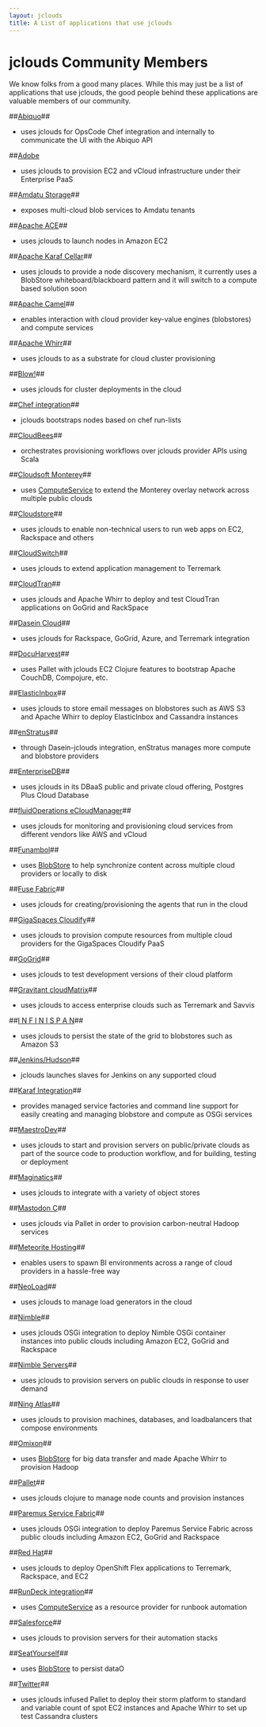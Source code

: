 ```yaml
---
layout: jclouds
title: A List of applications that use jclouds
---
```


# jclouds Community Members

We know folks from a good many places.  While this may just be a list of applications that use jclouds, the good people behind these applications 
are valuable members of our community.  

##[Abiquo](http://www.abiquo.com/)##
   - uses jclouds for OpsCode Chef integration and internally to communicate the UI with the Abiquo API

##[Adobe](http://www.adobe.com/)
   - uses jclouds to provision EC2 and vCloud infrastructure under their Enterprise PaaS

##[Amdatu Storage](http://www.amdatu.org/)##
   - exposes multi-cloud blob services to Amdatu tenants

##[Apache ACE](http://ace.apache.org/)##
   - uses jclouds to launch nodes in Amazon EC2

##[Apache Karaf Cellar](http://karaf.apache.org/index/subprojects/cellar.html)##
   - uses jclouds to provide a node discovery mechanism, it currently uses a BlobStore whiteboard/blackboard pattern and it will switch to a compute based solution soon
 
##[Apache Camel](http://camel.apache.org/jclouds.html)##
   - enables interaction with cloud provider key-value engines (blobstores) and compute services

##[Apache Whirr](http://whirr.apache.org/)##
   - uses jclouds to as a substrate for cloud cluster provisioning

##[Blow!](https://github.com/paoloditommaso/blow)##
   - uses jclouds for cluster deployments in the cloud

##[Chef integration](https://github.com/jclouds/jclouds-chef)##
   - jclouds bootstraps nodes based on chef run-lists

##[CloudBees](http://cloudbees.com/)##
   - orchestrates provisioning workflows over jclouds provider APIs using Scala

##[Cloudsoft Monterey](http://www.cloudsoftcorp.com/)##
   - uses [ComputeService](http://www.jclouds.org/documentation/userguide/compute/) to extend the Monterey overlay network across multiple public clouds

##[Cloudstore](https://cldstr.com/)##
   - uses jclouds to enable non-technical users to run web apps on EC2, Rackspace and others

##[CloudSwitch](http://www.cloudswitch.com/)##
   - uses jclouds to extend application management to Terremark

##[CloudTran](http://www.cloudtran.com)##
   - uses jclouds and Apache Whirr to deploy and test CloudTran applications on GoGrid and RackSpace

##[Dasein Cloud](http://sourceforge.net/projects/dasein-cloud)##
   - uses jclouds for Rackspace, GoGrid, Azure, and Terremark integration

##[DocuHarvest](http://www.docuharvest.com/)##
   - uses Pallet with jclouds EC2 Clojure features to bootstrap Apache CouchDB, Compojure, etc.

##[ElasticInbox](http://www.elasticinbox.com/)##
   - uses jclouds to store email messages on blobstores such as AWS S3 and Apache Whirr to deploy ElasticInbox and Cassandra instances

##[enStratus](http://www.enstratus.com/)##
   - through Dasein-jclouds integration, enStratus manages more compute and blobstore providers

##[EnterpriseDB](http://www.enterprisedb.com/products-services-training/products-overview/postgres-plus-cloud-database)##
   - uses jclouds in its DBaaS public and private cloud offering, Postgres Plus Cloud Database

##[fluidOperations eCloudManager](http://www.fluidops.com/ecloudmanager.html)##
   - uses jclouds for monitoring and provisioning cloud services from different vendors like AWS and vCloud

##[Funambol](http://www.funambol.com/)##
   - uses [BlobStore](http://www.jclouds.org/documentation/userguide/blobstore-guide/) to help synchronize content across multiple cloud providers or locally to disk

##[Fuse Fabric](http://fabric.fusesource.org/)##
   - uses jclouds for creating/provisioning the agents that run in the cloud

##[GigaSpaces Cloudify](http://www.gigaspaces.com/cloudify)##
   - uses jclouds to provision compute resources from multiple cloud providers for the GigaSpaces Cloudify PaaS

##[GoGrid](http://www.gogrid.com/)##
   - uses jclouds to test development versions of their cloud platform

##[Gravitant cloudMatrix](http://www.gravitant.com)##
   - uses jclouds to access enterprise clouds such as Terremark and Savvis

##[I N F I N I S P A N](http://www.jboss.org/infinispan)##
   - uses jclouds to persist the state of the grid to blobstores such as Amazon S3

##[Jenkins/Hudson](https://github.com/ccustine/jclouds-plugin)##
   - jclouds launches slaves for Jenkins on any supported cloud

##[Karaf Integration](https://github.com/jclouds/jclouds-karaf)##
   - provides managed service factories and command line support for easily creating and managing blobstore and compute as OSGi services

##[MaestroDev](http://www.maestrodev.com/)##
   - uses jclouds to start and provision servers on public/private clouds as part of the source code to production workflow, and for building, testing or deployment

##[Maginatics](http://maginatics.com/)##
   - uses jclouds to integrate with a variety of object stores

##[Mastodon C](https://www.mastodonc.com/)##
   - uses jclouds via Pallet in order to provision carbon-neutral Hadoop services

##[Meteorite Hosting](http://www.meteorite.bi/)##
   - enables users to spawn BI environments across a range of cloud providers in a hassle-free way

##[NeoLoad](http://www.neotys.com/product/neoload-cloud-testing.html)##
   - uses jclouds to manage load generators in the cloud

##[Nimble](http://www.paremus.com/nimble)##
   - uses jclouds OSGi integration to deploy Nimble OSGi container instances into public clouds including Amazon EC2, GoGrid and Rackspace

##[Nimble Servers](http://www.nimbleservers.com/)##
   - uses jclouds to provision servers on public clouds in response to user demand

##[Ning Atlas](http://atlas-project.org/)##
   - uses jclouds to provision machines, databases, and loadbalancers that compose environments

##[Omixon](http://www.omixon.com/)##
   - uses [BlobStore](http://www.jclouds.org/documentation/userguide/blobstore-guide/) for big data transfer and made Apache Whirr to provision Hadoop

##[Pallet](http://palletops.com/)##
   - uses jclouds clojure to manage node counts and provision instances

##[Paremus Service Fabric](http://www.paremus.com/psf)##
   - uses jclouds OSGi integration to deploy Paremus Service Fabric across public clouds including Amazon EC2, GoGrid and Rackspace

##[Red Hat](https://openshift.redhat.com/app/flex)##
   - uses jclouds to deploy OpenShift Flex applications to Terremark, Rackspace, and EC2

##[RunDeck integration](https://github.com/gschueler/rundeck-jclouds)##
   - uses [ComputeService](http://www.jclouds.org/documentation/userguide/compute/) as a resource provider for runbook automation

##[Salesforce](http://www.salesforce.com/)##
   - uses jclouds to provision servers for their automation stacks

##[SeatYourself](http://seatyourself.biz/)##
   - uses [BlobStore](http://www.jclouds.org/documentation/userguide/blobstore-guide/) to persist dataO

##[Twitter](http://www.twitter.com)##
   - uses jclouds infused Pallet to deploy their storm platform to standard and variable count of spot EC2 instances and Apache Whirr to set up test Cassandra clusters
